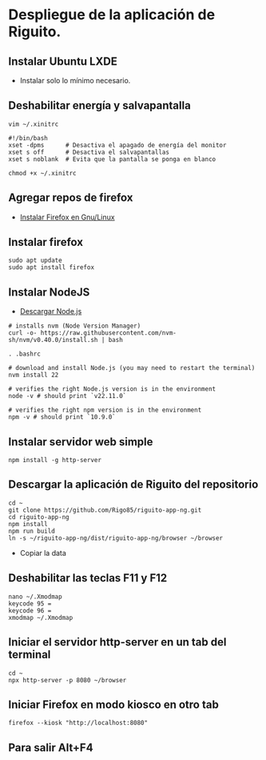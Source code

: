 # Despliegue de la aplicación de Riguito.

## Instalar Ubuntu LXDE
- Instalar solo lo mínimo necesario.

## Deshabilitar energía y salvapantalla
```
vim ~/.xinitrc
```
```
#!/bin/bash
xset -dpms      # Desactiva el apagado de energía del monitor
xset s off      # Desactiva el salvapantallas
xset s noblank  # Evita que la pantalla se ponga en blanco
```
```
chmod +x ~/.xinitrc
```

## Agregar repos de firefox
- [Instalar Firefox en Gnu/Linux](https://support.mozilla.org/en-US/kb/install-firefox-linux#w_install-firefox-deb-package-for-debian-based-distributions-recommended)

## Instalar firefox

```
sudo apt update
sudo apt install firefox
```

## Instalar NodeJS
- [Descargar Node.js](https://nodejs.org/en/download/package-manager)
```
# installs nvm (Node Version Manager)
curl -o- https://raw.githubusercontent.com/nvm-sh/nvm/v0.40.0/install.sh | bash

. .bashrc

# download and install Node.js (you may need to restart the terminal)
nvm install 22

# verifies the right Node.js version is in the environment
node -v # should print `v22.11.0`

# verifies the right npm version is in the environment
npm -v # should print `10.9.0`
```

## Instalar servidor web simple
```
npm install -g http-server
```

## Descargar la aplicación de Riguito del repositorio
```
cd ~
git clone https://github.com/Rigo85/riguito-app-ng.git
cd riguito-app-ng
npm install
npm run build
ln -s ~/riguito-app-ng/dist/riguito-app-ng/browser ~/browser
```
- Copiar la data

## Deshabilitar las teclas F11 y F12
```
nano ~/.Xmodmap
keycode 95 =
keycode 96 =
xmodmap ~/.Xmodmap
```

## Iniciar el servidor http-server en un tab del terminal
```
cd ~
npx http-server -p 8080 ~/browser
```

## Iniciar Firefox en modo kiosco en otro tab
``` 
firefox --kiosk "http://localhost:8080"
```

## Para salir Alt+F4

